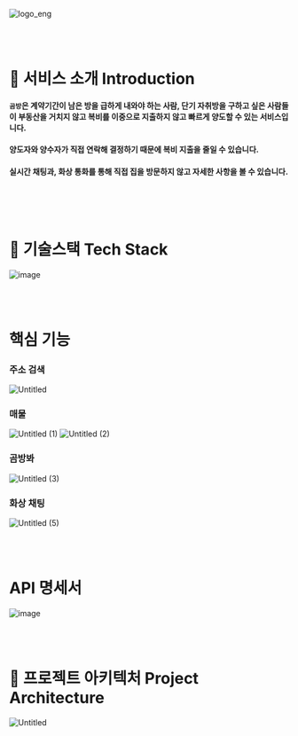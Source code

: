 ![logo_eng](https://github.com/j-byun/Gombang/assets/122416904/88c6a4d4-e68f-4d66-bef8-a23989f35393)

<br><br>



# 🔎 서비스 소개 Introduction
#### `곰방`은 계약기간이 남은 방을 급하게 내와야 하는 사람, 단기 자취방을 구하고 싶은 사람들이 부동산을 거치지 않고 복비를 이중으로 지출하지 않고 빠르게 양도할 수 있는 서비스입니다.
#### 양도자와 양수자가 직접 연락해 결정하기 때문에 복비 지출을 줄일 수 있습니다.
#### 실시간 채팅과, 화상 통화를 통해 직접 집을 방문하지 않고 자세한 사항을 볼 수 있습니다.

<br><br><br>

# 🔧 기술스택 Tech Stack
![image](https://github.com/j-byun/Gombang/assets/122416904/c5af6c54-4a6d-4409-b370-218bbc211f3b)

<br><br>

# 핵심 기능
### 주소 검색
![Untitled](https://github.com/j-byun/Gombang/assets/122416904/724d31f6-6560-49ff-8ab4-e68577c6d124)


### 매물
![Untitled (1)](https://github.com/j-byun/Gombang/assets/122416904/8e99bbeb-2d56-43ef-a599-f89e21c79c35)
![Untitled (2)](https://github.com/j-byun/Gombang/assets/122416904/4f39198f-3bf1-4aa1-b75c-5bda99712bc5)


### 곰방봐
![Untitled (3)](https://github.com/j-byun/Gombang/assets/122416904/cb749181-1533-42da-8a82-f6a303704c75)


### 화상 채팅
![Untitled (5)](https://github.com/j-byun/Gombang/assets/122416904/4da67817-4a42-4fd1-b5c6-052815389478)


<br><br>

# API 명세서
![image](https://github.com/j-byun/Gombang/assets/122416904/6a7e5213-8f5e-4a68-a087-b5557a0fb4be)


 <br><br>
 
# 📏 프로젝트 아키텍처 Project Architecture
![Untitled](https://github.com/j-byun/Gombang/assets/122416904/c1177b61-e64a-42c7-9ade-b6647714705d)



